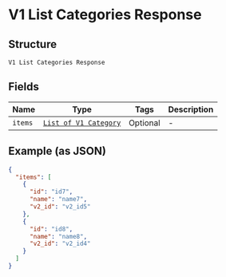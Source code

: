 
# V1 List Categories Response

## Structure

`V1 List Categories Response`

## Fields

| Name | Type | Tags | Description |
|  --- | --- | --- | --- |
| `items` | [`List of V1 Category`](/doc/models/v1-category.md) | Optional | - |

## Example (as JSON)

```json
{
  "items": [
    {
      "id": "id7",
      "name": "name7",
      "v2_id": "v2_id5"
    },
    {
      "id": "id8",
      "name": "name8",
      "v2_id": "v2_id4"
    }
  ]
}
```

